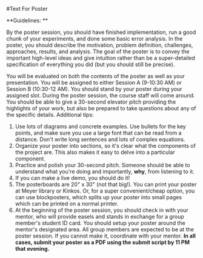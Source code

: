 #Text For Poster

**Guidelines: **

By the poster session, you should have finished implementation, run a good chunk of your experiments, and done some basic error analysis. In the poster, you should describe the motivation, problem definition, challenges, approaches, results, and analysis. The goal of the poster is to convey the important high-level ideas and give intuition rather than be a super-detailed specification of everything you did (but you should still be precise). 

You will be evaluated on both the contents of the poster as well as your presentation. You will be assigned to either Session A (9-10:30 AM) or Session B (10:30-12 AM). You should stand by your poster during your assigned slot. During the poster session, the course staff will come around. You should be able to give a 30-second elevator pitch providing the highlights of your work, but also be prepared to take questions about any of the specific details. Additional tips:
1. Use lots of diagrams and concrete examples. Use bullets for the key points, and make sure you use a large font that can be read from a distance. Don't write long sentences and lots of complex equations.
2. Organize your poster into sections, so it's clear what the components of the project are. This also makes it easy to delve into a particular component.
3. Practice and polish your 30-second pitch. Someone should be able to understand what you're doing and importantly, **why**, from listening to it.
4. If you can make a live demo, you should do it!
5. The posterboards are 20" x 30" (not that big!). You can print your poster at Meyer library or Kinkos. Or, for a super convenient/cheap option, you can use blockposters, which splits up your poster into small pages which can be printed on a normal printer.
6. At the beginning of the poster session, you should check in with your mentor, who will provide easels and stands in exchange for a group member's student ID card. You should setup your poster around the mentor's designated area.
All group members are expected to be at the poster session. If you cannot make it, coordinate with your mentor.
**In all cases, submit your poster as a PDF using the submit script by 11 PM that evening.**

